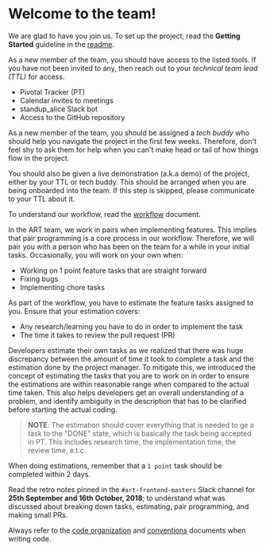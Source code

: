 # Welcome to the team!
We are glad to have you join us. To set up the project, read the **Getting Started** guideline in the [readme](../README.md).

As a new member of the team, you should have access to the listed tools. If you have not been invited to any, then reach out to your _technical team lead (TTL)_ for access.
- Pivotal Tracker (PT)
- Calendar invites to meetings
- standup_alice Slack bot
- Access to the GitHub repository

As a new member of the team, you should be assigned a _tech buddy_ who should help you navigate the project in the first few weeks. Therefore, don't feel shy to ask them for help when you can't make head or tail of how things flow in the project.

You should also be given a live demonstration (a.k.a demo) of the project, either by your TTL or tech buddy. This should be arranged when you are being onboarded into the team. If this step is skipped, please communicate to your TTL about it.

To understand our workflow, read the [workflow](best_practices/workflow.md) document.

In the ART team, we work in pairs when implementing features. This implies that pair programming is a core process in our workflow. Therefore, we will pair you with a person who has been on the team for a while in your initial tasks. Occasionally, you will work on your own when:
- Working on 1 point feature tasks that are straight forward
- Fixing bugs
- Implementing chore tasks

As part of the workflow, you have to estimate the feature tasks assigned to you. Ensure that your estimation covers:
- Any research/learning you have to do in order to implement the task
- The time it takes to review the pull request (PR)

Developers estimate their own tasks as we realized that there was huge discrepancy between the amount of time it took to complete a task and the estimation done by the project manager. To mitigate this, we introduced the concept of estimating the tasks that you are to work on in order to ensure the estimations are within reasonable range when compared to the actual time taken. This also helps developers get an overall understanding of a problem, and identify ambiguity in the description that has to be clarified before starting the actual coding.

> **NOTE**: The estimation should cover everything that is needed to ge a task to the "DONE" state, which is basically the task being accepted in PT. This includes research time, the implementation time, the review time, e.t.c.

When doing estimations, remember that a `1 point` task should be completed within 2 days.

Read the retro notes pinned in the `#art-frontend-masters` Slack channel for **25th September and 16th October, 2018**; to understand what was discussed about breaking down tasks, estimating, pair programming, and making small PRs.

Always refer to the [code organization](best_practices/code_organization.md) and [conventions](best_practices/conventions.md) documents when writing code.
